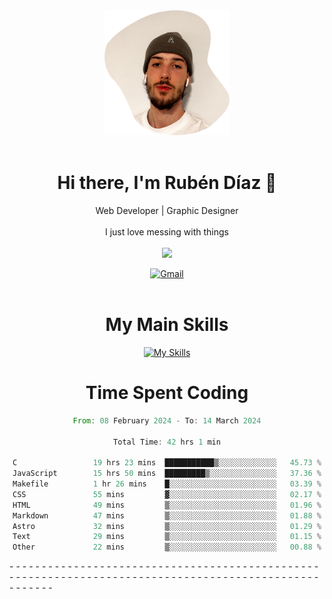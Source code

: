 <div align="center">
	<img height=200 width=200 src="./.img/yo_github_pfp.png" alt="Rubén Díaz" width=200/><br><br>
	
	
 # Hi there, I'm Rubén Díaz 👋

  Web Developer | Graphic Designer
  <br>
  <br>
  I just love messing with things
  <br>
  <br>
  <a href="https://www.github.com/rubendiazzz" target="_blank" rel="noreferrer"><img
src="https://img.shields.io/github/followers/rubendiazzz?logo=github&style=for-the-badge&color=red" /></a>


  <a href="mailto:rubendfraga@gmail.com">![Gmail](https://img.shields.io/badge/Gmail-D14836?style=for-the-badge&logo=gmail&logoColor=white)</a><br><br>

  # My Main Skills
  [![My Skills](https://skillicons.dev/icons?i=js,html,css,tailwind,c,cpp,cs,react,nextjs,astro,mysql,mongo)](https://skillicons.dev)

# Time Spent Coding
<!--START_SECTION:waka-->

```rust
From: 08 February 2024 - To: 14 March 2024

Total Time: 42 hrs 1 min

C                 19 hrs 23 mins  ███████████▒░░░░░░░░░░░░░   45.73 %
JavaScript        15 hrs 50 mins  █████████▒░░░░░░░░░░░░░░░   37.36 %
Makefile          1 hr 26 mins    █░░░░░░░░░░░░░░░░░░░░░░░░   03.39 %
CSS               55 mins         ▓░░░░░░░░░░░░░░░░░░░░░░░░   02.17 %
HTML              49 mins         ▒░░░░░░░░░░░░░░░░░░░░░░░░   01.96 %
Markdown          47 mins         ▒░░░░░░░░░░░░░░░░░░░░░░░░   01.88 %
Astro             32 mins         ▒░░░░░░░░░░░░░░░░░░░░░░░░   01.29 %
Text              29 mins         ▒░░░░░░░░░░░░░░░░░░░░░░░░   01.15 %
Other             22 mins         ▒░░░░░░░░░░░░░░░░░░░░░░░░   00.88 %
```

<!--END_SECTION:waka-->
</div>-
-
-
-
-
-
-
-
-
-
-
-
-
-
-
-
-
-
-
-
-
-
-
-
-
-
-
-
-
-
-
-
-
-
-
-
-
-
-
-
-
-
-
-
-
-
-
-
-
-
-
-
-
-
-
-
-
-
-
-
-
-
-
-
-
-
-
-
-
-
-
-
-
-
-
-
-
-
-
-
-
-
-
-
-
-
-
-
-
-
-
-
-
-
-
-
-
-
-
-
-
-
-
